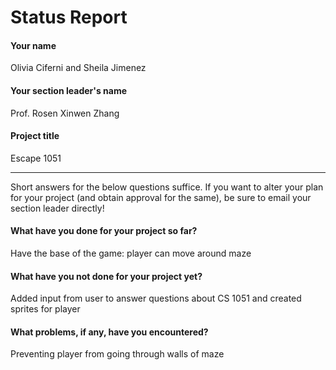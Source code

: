 # Status Report

#### Your name

Olivia Ciferni and Sheila Jimenez

#### Your section leader's name

Prof. Rosen
Xinwen Zhang

#### Project title

Escape 1051

***

Short answers for the below questions suffice. If you want to alter your plan for your project (and obtain approval for the same), be sure to email your section leader directly!

#### What have you done for your project so far?

Have the base of the game: player can move around maze

#### What have you not done for your project yet?

Added input from user to answer questions about CS 1051 and created sprites for player

#### What problems, if any, have you encountered?

Preventing player from going through walls of maze
